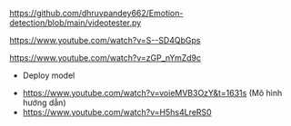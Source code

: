 https://github.com/dhruvpandey662/Emotion-detection/blob/main/videotester.py

https://www.youtube.com/watch?v=S--SD4QbGps

https://www.youtube.com/watch?v=zGP_nYmZd9c 

- Deploy model
+ https://www.youtube.com/watch?v=voieMVB3OzY&t=1631s (Mô hình hướng dẫn)
+ https://www.youtube.com/watch?v=H5hs4LreRS0

